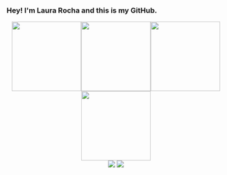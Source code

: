 ### Hey! I'm Laura Rocha and this is my GitHub.


<div align="center">
  <a href="https://github.com/LauraRochaRP">
  <img height="160em" src="https://github-readme-stats.vercel.app/api?username=LauraRochaRP&show_icons=true&theme=dark&include_all_commits=true&count_private=true"/><img height="160em" src="https://github-readme-stats.vercel.app/api/top-langs/?username=LauraRochaRP&layout=compact&langs_count=7&theme=dark"/><img height="160em" src="https://github-readme-stats.vercel.app/api?username=LauraRochaRP&show_icons=true&theme=radical&include_all_commits=true&count_private=true"/>
  <img height="160em" src="https://github-readme-stats.vercel.app/api/top-langs/?username=LauraRochaRP&layout=compact&langs_count=7&theme=radical"/>
   
 
<div> 
 <a href = "mailto:rplaurarocha@gmail.com"><img src="https://img.shields.io/badge/-Gmail-%23333?style=for-the-badge&logo=gmail&logoColor=white" target="_blank"></a>
  <a href="https://www.linkedin.com/in/laura-rocha-54a646197/" target="_blank"><img src="https://img.shields.io/badge/-LinkedIn-%230077B5?style=for-the-badge&logo=linkedin&logoColor=white" target="_blank"></a> 
